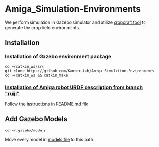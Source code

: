 # Amiga_Simulation-Environments

We perform simulation in Gazebo simulator and utilize [cropcraft tool](https://github.com/Romea/cropcraft) to generate the crop field environments.

## Installation
### Installation of Gazebo environment package
```
cd ~/catkin_ws/src
git clone https://github.com/Kantor-Lab/Amiga_Simulation-Environments
cd ~/catkin_ws && catkin_make
```
### [Installation of Amiga robot URDF description from branch "ruiji"](https://github.com/Kantor-Lab/amiga_cmu_description/tree/ruiji) 
Follow the instructions in README.md file

## Add Gazebo Models
```
cd ~/.gazebo/models
```
Move every model in [models file](https://github.com/Kantor-Lab/Amiga_Simulation-Environments/tree/main/models) to this path. 
